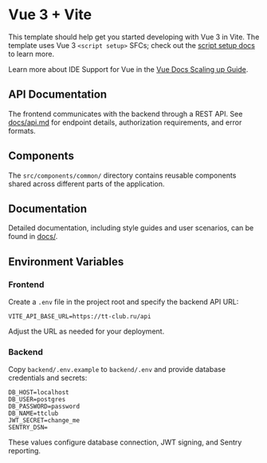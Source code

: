 # Vue 3 + Vite

This template should help get you started developing with Vue 3 in Vite. The template uses Vue 3 `<script setup>` SFCs; check out the [script setup docs](https://v3.vuejs.org/api/sfc-script-setup.html#sfc-script-setup) to learn more.

Learn more about IDE Support for Vue in the [Vue Docs Scaling up Guide](https://vuejs.org/guide/scaling-up/tooling.html#ide-support).


## API Documentation

The frontend communicates with the backend through a REST API. See [docs/api.md](docs/api.md) for endpoint details, authorization requirements, and error formats.

## Components

The `src/components/common/` directory contains reusable components shared across different parts of the application.

## Documentation
Detailed documentation, including style guides and user scenarios, can be found in [docs/](docs/README.md).

## Environment Variables

### Frontend
Create a `.env` file in the project root and specify the backend API URL:

```
VITE_API_BASE_URL=https://tt-club.ru/api
```

Adjust the URL as needed for your deployment.

### Backend
Copy `backend/.env.example` to `backend/.env` and provide database credentials and secrets:

```
DB_HOST=localhost
DB_USER=postgres
DB_PASSWORD=password
DB_NAME=ttclub
JWT_SECRET=change_me
SENTRY_DSN=
```

These values configure database connection, JWT signing, and Sentry reporting.
